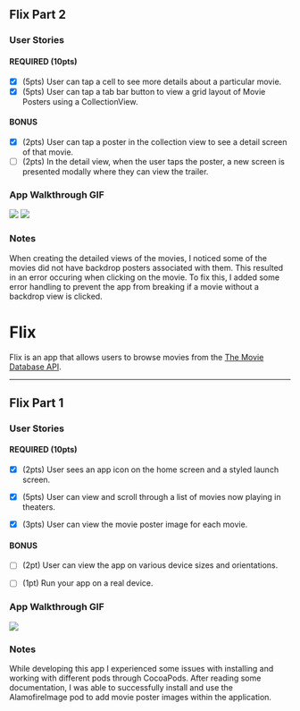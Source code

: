 ## Flix Part 2

### User Stories

#### REQUIRED (10pts)
- [x] (5pts) User can tap a cell to see more details about a particular movie.
- [x] (5pts) User can tap a tab bar button to view a grid layout of Movie Posters using a CollectionView.

#### BONUS
- [x] (2pts) User can tap a poster in the collection view to see a detail screen of that movie.
- [ ] (2pts) In the detail view, when the user taps the poster, a new screen is presented modally where they can view the trailer.

### App Walkthrough GIF
![](https://i.imgur.com/4y8UyHJ.gif)
![](https://i.imgur.com/7T5aNus.gif)

### Notes
When creating the detailed views of the movies, I noticed some of the movies did not have backdrop posters associated with them. This resulted in an error occuring when clicking on the movie. To fix this, I added some error handling to prevent the app from breaking if a movie without a backdrop view is clicked. 

# Flix

Flix is an app that allows users to browse movies from the [The Movie Database API](http://docs.themoviedb.apiary.io/#).


---

## Flix Part 1

### User Stories

#### REQUIRED (10pts)
- [x] (2pts) User sees an app icon on the home screen and a styled launch screen.
- [x] (5pts) User can view and scroll through a list of movies now playing in theaters.
- [x] (3pts) User can view the movie poster image for each movie.


#### BONUS
- [ ] (2pt) User can view the app on various device sizes and orientations.
- [ ] (1pt) Run your app on a real device.


### App Walkthrough GIF
![](https://i.imgur.com/7T5aNus.gif)


### Notes
While developing this app I experienced some issues with installing and working with different pods through CocoaPods. After reading some documentation, I was able to successfully install and use the AlamofireImage pod to add movie poster images within the application. 
